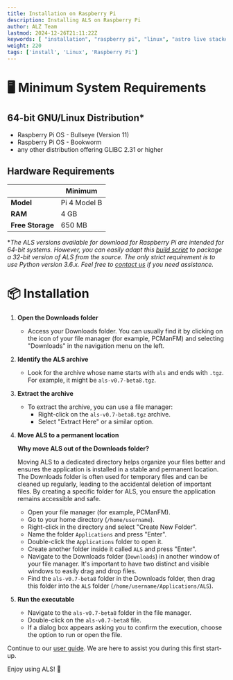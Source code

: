 ```yaml
---
title: Installation on Raspberry Pi
description: Installing ALS on Raspberry Pi
author: ALZ Team
lastmod: 2024-12-26T21:11:22Z
keywords: [ "installation", "raspberry pi", "linux", "astro live stacker", "guide" ]
weight: 220
tags: ['install', 'Linux', 'Raspberry Pi']
---
```


# 🖥️ Minimum System Requirements

## 64-bit GNU/Linux Distribution*
- Raspberry Pi OS - Bullseye (Version 11)
- Raspberry Pi OS - Bookworm
- any other distribution offering GLIBC 2.31 or higher

## Hardware Requirements
|                    | Minimum      |
|--------------------|--------------|
| **Model**          | Pi 4 Model B | 
| **RAM**            | 4 GB         |
| **Free Storage**   | 650 MB       | 

*_The ALS versions available for download for Raspberry Pi are intended for 64-bit systems.
However, you can easily adapt this [build script](https://github.com/deufrai/als/blob/release/0.7/ci/builds/build_dist_arm64_linux.sh)
to package a 32-bit version of ALS from the source. The only strict requirement is to use Python version 3.6.x. 
Feel free to [contact us](mailto://support@als-app.org) 
if you need assistance._

# 📦 Installation


1. **Open the Downloads folder**
    - Access your Downloads folder. You can usually find it by clicking on the icon of your file manager (for example, PCManFM) and selecting "Downloads" in the navigation menu on the left.

2. **Identify the ALS archive**
    - Look for the archive whose name starts with `als` and ends with `.tgz`. For example, it might be `als-v0.7-beta8.tgz`.

3. **Extract the archive**
    - To extract the archive, you can use a file manager:
        - Right-click on the `als-v0.7-beta8.tgz` archive.
        - Select "Extract Here" or a similar option.

4. **Move ALS to a permanent location**

   **Why move ALS out of the Downloads folder?**

   Moving ALS to a dedicated directory helps organize your files better and ensures the application is installed in a stable and permanent location. The Downloads folder is often used for temporary files and can be cleaned up regularly, leading to the accidental deletion of important files. By creating a specific folder for ALS, you ensure the application remains accessible and safe.

    - Open your file manager (for example, PCManFM).
    - Go to your home directory (`/home/username`).
    - Right-click in the directory and select "Create New Folder".
    - Name the folder `Applications` and press "Enter".
    - Double-click the `Applications` folder to open it.
    - Create another folder inside it called `ALS` and press "Enter".
    - Navigate to the Downloads folder (`Downloads`) in another window of your file manager. It's important to have two distinct and visible windows to easily drag and drop files.
    - Find the `als-v0.7-beta8` folder in the Downloads folder, then drag this folder into the `ALS` folder (`/home/username/Applications/ALS`).

5. **Run the executable**
    - Navigate to the `als-v0.7-beta8` folder in the file manager.
    - Double-click on the `als-v0.7-beta8` file.
    - If a dialog box appears asking you to confirm the execution, choose the option to run or open the file.

Continue to our [user guide](../user-guide/). We are here to assist you during this first start-up.

Enjoy using ALS! 🔭
